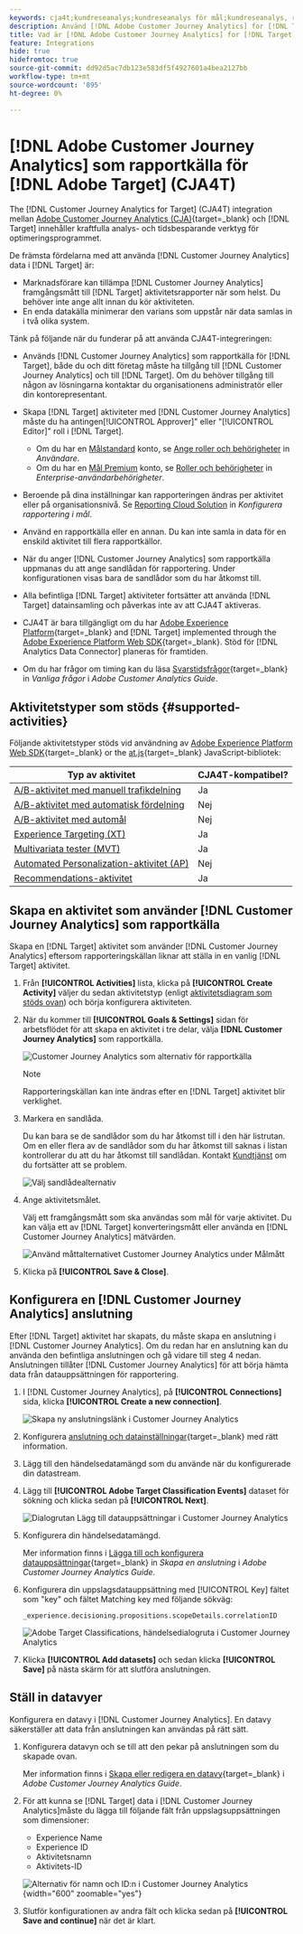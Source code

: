 ```yaml
---
keywords: cja4t;kundreseanalys;kundreseanalys för mål;kundreseanalys, rapportkälla;kundreseanalys som rapportkälla för mål
description: Använd [!DNL Adobe Customer Journey Analytics] for [!DNL Target] (A4T) för att skapa aktiviteter baserade på [!DNL Customer Journey Analytics] konverteringsstatistik och målgruppssegment samt användning [!DNL Customer Journey Analytics] rapporter för att undersöka resultaten.
title: Vad är [!DNL Adobe Customer Journey Analytics] for [!DNL Target] (CJA4T)?
feature: Integrations
hide: true
hidefromtoc: true
source-git-commit: dd92d5ac7db123e583df5f4927601a4bea2127bb
workflow-type: tm+mt
source-wordcount: '895'
ht-degree: 0%

---
```


# [!DNL Adobe Customer Journey Analytics] som rapportkälla för [!DNL Adobe Target] (CJA4T)

The [!DNL Customer Journey Analytics for Target] (CJA4T) integration mellan [Adobe Customer Journey Analytics (CJA)](https://experienceleague.adobe.com/docs/customer-journey-analytics.html){target=_blank} och [!DNL Target] innehåller kraftfulla analys- och tidsbesparande verktyg för optimeringsprogrammet.

De främsta fördelarna med att använda [!DNL Customer Journey Analytics] data i [!DNL Target] är:

* Marknadsförare kan tillämpa [!DNL Customer Journey Analytics] framgångsmått till [!DNL Target] aktivitetsrapporter när som helst. Du behöver inte ange allt innan du kör aktiviteten.
* En enda datakälla minimerar den varians som uppstår när data samlas in i två olika system.

Tänk på följande när du funderar på att använda CJA4T-integreringen:

* Används [!DNL Customer Journey Analytics] som rapportkälla för [!DNL Target], både du och ditt företag måste ha tillgång till [!DNL Customer Journey Analytics] och till [!DNL Target]. Om du behöver tillgång till någon av lösningarna kontaktar du organisationens administratör eller din kontorepresentant.
* Skapa [!DNL Target] aktiviteter med [!DNL Customer Journey Analytics] måste du ha antingen[!UICONTROL Approver]&quot; eller &quot;[!UICONTROL Editor]&quot; roll i [!DNL Target].
   * Om du har en [Målstandard](/help/main/c-intro/intro.md#section_ACD5EFF17AAB4E979CBEFA0145CCD905) konto, se [Ange roller och behörigheter](/help/main/administrating-target/c-user-management/c-user-management/user-management.md#roles-permissions) in *Användare*.
   * Om du har en [Mål Premium](/help/main/c-intro/intro.md#premium) konto, se [Roller och behörigheter](/help/main/administrating-target/c-user-management/property-channel/property-channel.md#roles-permissions) in *Enterprise-användarbehörigheter*.

* Beroende på dina inställningar kan rapporteringen ändras per aktivitet eller på organisationsnivå. Se [Reporting Cloud Solution](/help/main/administrating-target/reporting.md#solution) in *Konfigurera rapportering i mål*.
* Använd en rapportkälla eller en annan. Du kan inte samla in data för en enskild aktivitet till flera rapportkällor.
* När du anger [!DNL Customer Journey Analytics] som rapportkälla uppmanas du att ange sandlådan för rapportering. Under konfigurationen visas bara de sandlådor som du har åtkomst till.
* Alla befintliga [!DNL Target] aktiviteter fortsätter att använda [!DNL Target] datainsamling och påverkas inte av att CJA4T aktiveras.
* CJA4T är bara tillgängligt om du har [Adobe Experience Platform](https://experienceleague.adobe.com/docs/experience-platform.html){target=_blank} and [!DNL Target] implemented through the [Adobe Experience Platform Web SDK](https://experienceleague.adobe.com/docs/target-dev/developer/client-side/aep-web-sdk.html){target=_blank}. Stöd för [!DNL Analytics Data Connector] planeras för framtiden.
* Om du har frågor om timing kan du läsa [Svarstidsfrågor](https://experienceleague.adobe.com/docs/analytics-platform/using/cja-overview/cja-faq.html#latency){target=_blank} in *Vanliga frågor* i *Adobe Customer Analytics Guide*.

## Aktivitetstyper som stöds {#supported-activities}

Följande aktivitetstyper stöds vid användning av [Adobe Experience Platform Web SDK](https://experienceleague.adobe.com/docs/target-dev/developer/client-side/aep-web-sdk.html){target=_blank} or the [at.js](https://experienceleague.adobe.com/docs/target-dev/developer/client-side/at-js-implementation/overview.html){target=_blank} JavaScript-bibliotek:

| Typ av aktivitet | CJA4T-kompatibel? |
|--- |--- |
| [A/B-aktivitet med manuell trafikdelning](/help/main/c-activities/t-test-ab/test-ab.md) | Ja |
| [A/B-aktivitet med automatisk fördelning](/help/main/c-activities/automated-traffic-allocation/automated-traffic-allocation.md) | Nej |
| [A/B-aktivitet med automål](/help/main/c-activities/auto-target/auto-target-to-optimize.md) | Nej |
| [Experience Targeting (XT)](/help/main/c-activities/t-experience-target/experience-target.md) | Ja |
| [Multivariata tester (MVT)](/help/main/c-activities/c-multivariate-testing/multivariate-testing.md) | Ja |
| [Automated Personalization-aktivitet (AP)](/help/main/c-activities/t-automated-personalization/automated-personalization.md) | Nej |
| [Recommendations-aktivitet](/help/main/c-recommendations/recommendations.md) | Ja |

## Skapa en aktivitet som använder [!DNL Customer Journey Analytics] som rapportkälla

Skapa en [!DNL Target] aktivitet som använder [!DNL Customer Journey Analytics] eftersom rapporteringskällan liknar att ställa in en vanlig [!DNL Target] aktivitet.

1. Från **[!UICONTROL Activities]** lista, klicka på **[!UICONTROL Create Activity]** väljer du sedan aktivitetstyp (enligt [aktivitetsdiagram som stöds ovan](#supported-activities)) och börja konfigurera aktiviteten.
1. När du kommer till **[!UICONTROL Goals & Settings]** sidan för arbetsflödet för att skapa en aktivitet i tre delar, välja **[!DNL Customer Journey Analytics]** som rapportkälla.

   ![Customer Journey Analytics som alternativ för rapportkälla](/help/main/c-integrating-target-with-mac/cja4t/assets/cja-as-reporting-source.png)

   >[!NOTE]
   >
   >Rapporteringskällan kan inte ändras efter en [!DNL Target] aktivitet blir verklighet.

1. Markera en sandlåda.

   Du kan bara se de sandlådor som du har åtkomst till i den här listrutan. Om en eller flera av de sandlådor som du har åtkomst till saknas i listan kontrollerar du att du har åtkomst till sandlådan. Kontakt [Kundtjänst](/help/main/cmp-resources-and-contact-information.md#reference_ACA3391A00EF467B87930A450050077C) om du fortsätter att se problem.

   ![Välj sandlådealternativ](/help/main/c-integrating-target-with-mac/cja4t/assets/sandbox.png)

1. Ange aktivitetsmålet.

   Välj ett framgångsmått som ska användas som mål för varje aktivitet. Du kan välja ett av [!DNL Target] konverteringsmått eller använda en [!DNL Customer Journey Analytics] mätvärden.

   ![Använd måttalternativet Customer Journey Analytics under Målmått](/help/main/c-integrating-target-with-mac/cja4t/assets/goal-metric.png)

1. Klicka på **[!UICONTROL Save & Close]**.

## Konfigurera en [!DNL Customer Journey Analytics] anslutning

Efter [!DNL Target] aktivitet har skapats, du måste skapa en anslutning i [!DNL Customer Journey Analytics]. Om du redan har en anslutning kan du använda den befintliga anslutningen och gå vidare till steg 4 nedan. Anslutningen tillåter [!DNL Customer Journey Analytics] för att börja hämta data från datauppsättningen för rapportering.

1. I [!DNL Customer Journey Analytics], på **[!UICONTROL Connections]** sida, klicka **[!UICONTROL Create a new connection]**.

   ![Skapa ny anslutningslänk i Customer Journey Analytics](/help/main/c-integrating-target-with-mac/cja4t/assets/create-connection.png)

1. Konfigurera [anslutning och datainställningar](https://experienceleague.adobe.com/docs/analytics-platform/using/cja-connections/overview.html){target=_blank} med rätt information.
1. Lägg till den händelsedatamängd som du använde när du konfigurerade din datastream.
1. Lägg till **[!UICONTROL Adobe Target Classification Events]** dataset för sökning och klicka sedan på **[!UICONTROL Next]**.

   ![Dialogrutan Lägg till datauppsättningar i Customer Journey Analytics](/help/main/c-integrating-target-with-mac/cja4t/assets/add-datasets.png)

1. Konfigurera din händelsedatamängd.

   Mer information finns i [Lägga till och konfigurera datauppsättningar](https://experienceleague.adobe.com/docs/analytics-platform/using/cja-connections/create-connection.html?lang=en#add-dataset){target=_blank} in *Skapa en anslutning* i *Adobe Customer Journey Analytics Guide*.

1. Konfigurera din uppslagsdatauppsättning med [!UICONTROL Key] fältet som &quot;key&quot; och fältet Matching key med följande sökväg:

   ```
   _experience.decisioning.propositions.scopeDetails.correlationID
   ```

   ![Adobe Target Classifications, händelsedialogruta i Customer Journey Analytics](/help/main/c-integrating-target-with-mac/cja4t/assets/classifications-events.png)

1. Klicka **[!UICONTROL Add datasets]** och sedan klicka **[!UICONTROL Save]** på nästa skärm för att slutföra anslutningen.

## Ställ in datavyer

Konfigurera en datavy i [!DNL Customer Journey Analytics]. En datavy säkerställer att data från anslutningen kan användas på rätt sätt.

1. Konfigurera datavyn och se till att den pekar på anslutningen som du skapade ovan.

   Mer information finns i [Skapa eller redigera en datavy](https://experienceleague.adobe.com/docs/analytics-platform/using/cja-dataviews/create-dataview.html){target=_blank} i *Adobe Customer Journey Analytics Guide*.

1. För att kunna se [!DNL Target] data i [!DNL Customer Journey Analytics]måste du lägga till följande fält från uppslagsuppsättningen som dimensioner:

   * Experience Name
   * Experience ID
   * Aktivitetsnamn
   * Aktivitets-ID

   ![Alternativ för namn och ID:n i Customer Journey Analytics](/help/main/c-integrating-target-with-mac/cja4t/assets/names-and-ids.png){width="600" zoomable="yes"}

1. Slutför konfigurationen av andra fält och klicka sedan på **[!UICONTROL Save and continue]** när det är klart.
